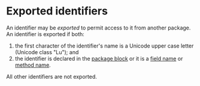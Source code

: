 # Exported identifiers

An identifier may be *exported* to permit access to it from another package. An identifier is exported if both:

  1. the first character of the identifier's name is a Unicode upper case letter (Unicode class "Lu"); and
  2. the identifier is declared in the [package block](/Blocks/) or it is a [field name](/Types/struct_types.html) or [method name](/Types/interface_types.html#MethodName).

All other identifiers are not exported.